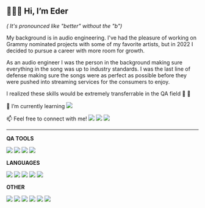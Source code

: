 ## 🧑🏻‍💻 Hi, I’m Eder 
 _( It's pronounced like "better" without the "b")_

My background is in audio engineering. I've had the pleasure of working on Grammy nominated projects with some of my favorite artists, but in 2022 I decided to pursue a career with more room for growth.

As an audio engineer I was the person in the background making sure everything in the song was up to industry standards. I was the last line of defense making sure the songs were as perfect as possible before they were pushed into streaming services for the consumers to enjoy.

I realized these skills would be extremely transferrable in the QA field 🔎 🐞
  
🌱 I’m currently learning  <img src="https://img.shields.io/badge/Cypress-17202C?style=for-the-badge&logo=cypress&logoColor=white"/>

📫 Feel free to connect with me! <a href="https://www.linkedin.com/in/eder-fernandez93/"><img src="https://img.shields.io/badge/LinkedIn-0077B5?style=for-the-badge&logo=linkedin&logoColor=white"/><a/> <a href="https://ederfernandez.carrd.co/"><img src="https://img.shields.io/badge/Portfolio-255E63?style=for-the-badge&logo=About.me&logoColor=white"/><a/> <a href="https://twitter.com/EderxFdz"><img src="https://img.shields.io/badge/X-000000?style=for-the-badge&logo=x&logoColor=white)"/><a/> 

------------------------------------------------------------------------------------------------------------------------------------------------------------------------------------

 **QA TOOLS**
 
<img src="https://img.shields.io/badge/Playwright-45ba4b?style=for-the-badge&logo=Playwright&logoColor=white"/> <img src="https://img.shields.io/badge/Cucumber-43B02A?style=for-the-badge&logo=cucumber&logoColor=white" />  <img src="https://img.shields.io/badge/Postman-FF6C37?style=for-the-badge&logo=Postman&logoColor=white"/> <img src="https://img.shields.io/badge/Jest-C21325?style=for-the-badge&logo=jest&logoColor=white" />

 **LANGUAGES**

  <img src="https://img.shields.io/badge/HTML5-E34F26?style=for-the-badge&logo=html5&logoColor=white"/> <img src="https://img.shields.io/badge/Node%20js-339933?style=for-the-badge&logo=nodedotjs&logoColor=white"/> <img src="https://img.shields.io/badge/CSS3-1572B6?style=for-the-badge&logo=css3&logoColor=white"/> <img src="https://img.shields.io/badge/JavaScript-323330?style=for-the-badge&logo=javascript&logoColor=F7DF1E"/> <img src="https://img.shields.io/badge/TypeScript-007ACC?style=for-the-badge&logo=typescript&logoColor=white"/>

  **OTHER**
  
   <img src="https://img.shields.io/badge/Linux-FCC624?style=for-the-badge&logo=linux&logoColor=black"/> <img src="https://img.shields.io/badge/GitLab-330F63?style=for-the-badge&logo=gitlab&logoColor=white"/> <img src="https://img.shields.io/badge/Jenkins-D24939?style=for-the-badge&logo=Jenkins&logoColor=white"/> <img src="https://img.shields.io/badge/Docker-2CA5E0?style=for-the-badge&logo=docker&logoColor=white"/> <img src="https://img.shields.io/badge/PostgreSQL-316192?style=for-the-badge&logo=postgresql&logoColor=white"/> <img src="https://img.shields.io/badge/Jira-0052CC?style=for-the-badge&logo=Jira&logoColor=white"/>

  


<!---
Ederfdz/Ederfdz is a ✨ special ✨ repository because its `README.md` (this file) appears on your GitHub profile.
You can click the Preview link to take a look at your changes.
--->
